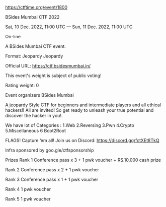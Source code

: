 https://ctftime.org/event/1800

BSides Mumbai CTF 2022

Sat, 10 Dec. 2022, 11:00 UTC — Sun, 11 Dec. 2022, 11:00 UTC 

On-line

A BSides Mumbai CTF event.

Format: Jeopardy Jeopardy

Official URL: https://ctf.bsidesmumbai.in/

This event's weight is subject of public voting!

Rating weight: 0 

Event organizers 
BSides Mumbai


A jeopardy Style CTF for beginners and intermediate players and all ethical hackers!! All are invited!
So get ready to unleash your true potential and discover the hacker in you!.

We have lot of Categories :
1.Web
2.Reversing
3.Pwn
4.Crypto
5.Miscellaneous
6 Boot2Root

FLAGS! Capture ‘em all!
Join us on Discord: https://discord.gg/fctXEt8TkQ

Infra sponsored by goo.gle/ctfsponsorship

Prizes
Rank 1
Conference pass x 3 + 1 pwk voucher + RS.10,000 cash prize

Rank 2
Conference pass x 2 + 1 pwk voucher

Rank 3
Conference pass x 1 + 1 pwk voucher

Rank 4
1 pwk voucher

Rank 5
1 pwk voucher
